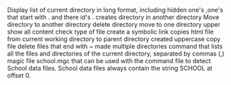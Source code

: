 Display list of current directory in long format, including hidden one's ,one's that start with . and there id's .
creates directory in another directory
Move directory to another directory
delete directory
move to one directory upper
show all content
check type of file
create a symbolic link
copies html file from current working directory to parent directory
created uppercase copy file
delete files that end with ~
made multiple directories
command that lists all the files and directories of the current directory, separated by commas (,)
magic file school.mgc that can be used with the command file to detect School data files. School data files always contain the string SCHOOL at offset 0.
